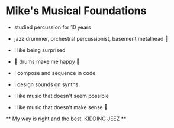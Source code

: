 # Mike's Musical Foundations

- studied percussion for 10 years
- jazz drummer, orchestral percussionist, basement metalhead 🤘

- I like being surprised
- 🥁 drums make me happy 🥁 
- I compose and sequence in code
- I design sounds on synths

- I like music that doesn't seem possible
- I like music that doesn't make sense 🤔 

** My way is right and the best. KIDDING JEEZ **